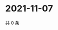 # 2021-11-07

共 0 条

<!-- BEGIN WEIBO -->
<!-- 最后更新时间 Sun Nov 07 2021 10:20:57 GMT+0800 (China Standard Time) -->

<!-- END WEIBO -->
